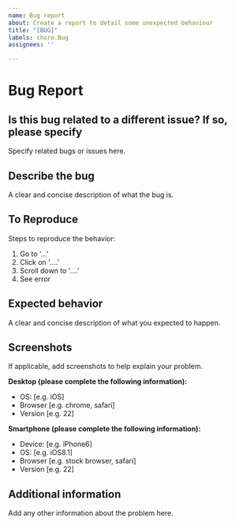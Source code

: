```yaml
---
name: Bug report
about: Create a report to detail some unexpected behaviour
title: "[BUG]"
labels: chore.Bug
assignees: ''

---
```


# Bug Report

## Is this bug related to a different issue? If so, please specify

Specify related bugs or issues here.

## Describe the bug

A clear and concise description of what the bug is.

## To Reproduce

Steps to reproduce the behavior:

1. Go to '...'
2. Click on '....'
3. Scroll down to '....'
4. See error

## Expected behavior

A clear and concise description of what you expected to happen.

## Screenshots

If applicable, add screenshots to help explain your problem.

**Desktop (please complete the following information):**
 - OS: [e.g. iOS]
 - Browser [e.g. chrome, safari]
 - Version [e.g. 22]

**Smartphone (please complete the following information):**
 - Device: [e.g. iPhone6]
 - OS: [e.g. iOS8.1]
 - Browser [e.g. stock browser, safari]
 - Version [e.g. 22]

## Additional information
Add any other information about the problem here.
